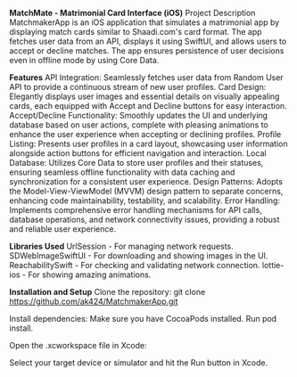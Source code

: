 
**MatchMate - Matrimonial Card Interface (iOS)**
Project Description
MatchmakerApp is an iOS application that simulates a matrimonial app by displaying match cards similar to Shaadi.com's card format. The app fetches user data from an API, displays it using SwiftUI, and allows users to accept or decline matches. The app ensures persistence of user decisions even in offline mode by using Core Data.

**Features**
API Integration: Seamlessly fetches user data from Random User API to provide a continuous stream of new user profiles.
Card Design: Elegantly displays user images and essential details on visually appealing cards, each equipped with Accept and Decline buttons for easy interaction.
Accept/Decline Functionality: Smoothly updates the UI and underlying database based on user actions, complete with pleasing animations to enhance the user experience when accepting or declining profiles.
Profile Listing: Presents user profiles in a card layout, showcasing user information alongside action buttons for efficient navigation and interaction.
Local Database: Utilizes Core Data to store user profiles and their statuses, ensuring seamless offline functionality with data caching and synchronization for a consistent user experience.
Design Patterns: Adopts the Model-View-ViewModel (MVVM) design pattern to separate concerns, enhancing code maintainability, testability, and scalability.
Error Handling: Implements comprehensive error handling mechanisms for API calls, database operations, and network connectivity issues, providing a robust and reliable user experience.

**Libraries Used**
UrlSession - For managing network requests.
SDWebImageSwiftUI - For downloading and showing images in the UI.
ReachabilitySwift - For checking and validating network connection.
lottie-ios - For showing amazing animations.

**Installation and Setup**
Clone the repository:
git clone https://github.com/ak424/MatchmakerApp.git 

Install dependencies:
Make sure you have CocoaPods installed. Run pod install.

Open the .xcworkspace file in Xcode:

Select your target device or simulator and hit the Run button in Xcode.



